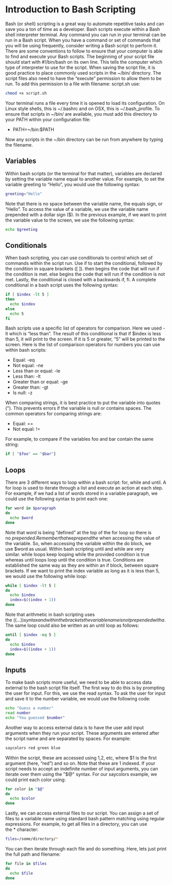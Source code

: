 # Introduction to Bash Scripting

Bash (or shell) scripting is a great way to automate repetitive tasks and can save you a ton of time as a developer. Bash scripts execute within a Bash shell interpreter terminal. Any command you can run in your terminal can be run in a Bash script. When you have a command or set of commands that you will be using frequently, consider writing a Bash script to perform it.
There are some conventions to follow to ensure that your computer is able to find and execute your Bash scripts. The beginning of your script file should start with #!/bin/bash on its own line. This tells the computer which type of interpreter to use for the script. When saving the script file, it is good practice to place commonly used scripts in the ~/bin/ directory.
The script files also need to have the “execute” permission to allow them to be run. To add this permission to a file with filename: script.sh use:

```bash
chmod +x script.sh
```

Your terminal runs a file every time it is opened to load its configuration. On Linux style shells, this is ~/.bashrc and on OSX, this is ~/.bash_profile. To ensure that scripts in ~/bin/ are available, you must add this directory to your PATH within your configuration file:

- PATH=~/bin:\$PATH

Now any scripts in the ~/bin directory can be run from anywhere by typing the filename.

## Variables

Within bash scripts (or the terminal for that matter), variables are declared by setting the variable name equal to another value. For example, to set the variable greeting to “Hello”, you would use the following syntax:

```bash
greeting="Hello"
```

Note that there is no space between the variable name, the equals sign, or “Hello”.
To access the value of a variable, we use the variable name prepended with a dollar sign (\$). In the previous example, if we want to print the variable value to the screen, we use the following syntax:

```bash
echo $greeting
```

## Conditionals

When bash scripting, you can use conditionals to control which set of commands within the script run. Use if to start the conditional, followed by the condition in square brackets ([ ]). then begins the code that will run if the condition is met. else begins the code that will run if the condition is not met. Lastly, the conditional is closed with a backwards if, fi.
A complete conditional in a bash script uses the following syntax:

```bash
if [ $index -lt 5 ]
then
  echo $index
else
  echo 5
fi
```

Bash scripts use a specific list of operators for comparison. Here we used -lt which is “less than”. The result of this conditional is that if \$index is less than 5, it will print to the screen. If it is 5 or greater, “5” will be printed to the screen.
Here is the list of comparison operators for numbers you can use within bash scripts:

- Equal: -eq
- Not equal: -ne
- Less than or equal: -le
- Less than: -lt
- Greater than or equal: -ge
- Greater than: -gt
- Is null: -z

When comparing strings, it is best practice to put the variable into quotes ("). This prevents errors if the variable is null or contains spaces. The common operators for comparing strings are:

- Equal: ==
- Not equal: !=

For example, to compare if the variables foo and bar contain the same string:

```bash
if [ "$foo" == "$bar"]
```

## Loops

There are 3 different ways to loop within a bash script: for, while and until.
A for loop is used to iterate through a list and execute an action at each step. For example, if we had a list of words stored in a variable paragraph, we could use the following syntax to print each one:

```bash
for word in $paragraph
do
  echo $word
done
```

Note that word is being “defined” at the top of the for loop so there is no $ prepended. Remember that we prepend the $ when accessing the value of the variable. So, when accessing the variable within the do block, we use \$word as usual.
Within bash scripting until and while are very similar. while loops keep looping while the provided condition is true whereas until loops loop until the condition is true. Conditions are established the same way as they are within an if block, between square brackets. If we want to print the index variable as long as it is less than 5, we would use the following while loop:

```bash
while [ $index -lt 5 ]
do
  echo $index
  index=$((index + 1))
done
```

Note that arithmetic in bash scripting uses the $((...)) syntax and within the brackets the variable name is not prepended with a $.
The same loop could also be written as an until loop as follows:

```bash
until [ $index -eq 5 ]
do
  echo $index
  index=$((index + 1))
done
```

## Inputs

To make bash scripts more useful, we need to be able to access data external to the bash script file itself. The first way to do this is by prompting the user for input. For this, we use the read syntax. To ask the user for input and save it to the number variable, we would use the following code:

```bash
echo "Guess a number"
read number
echo "You guessed $number"
```

Another way to access external data is to have the user add input arguments when they run your script. These arguments are entered after the script name and are separated by spaces. For example:

```bash
saycolors red green blue
```

Within the script, these are accessed using $1, $2, etc, where $1 is the first argument (here, “red”) and so on. Note that these are 1 indexed.
If your script needs to accept an indefinite number of input arguments, you can iterate over them using the "$@" syntax. For our saycolors example, we could print each color using:

```bash
for color in "$@"
do
  echo $color
done
```

Lastly, we can access external files to our script. You can assign a set of files to a variable name using standard bash pattern matching using regular expressions. For example, to get all files in a directory, you can use the \* character:

```bash
files=/some/directory/*
```

You can then iterate through each file and do something. Here, lets just print the full path and filename:

```bash
for file in $files
do
  echo $file
done
```
